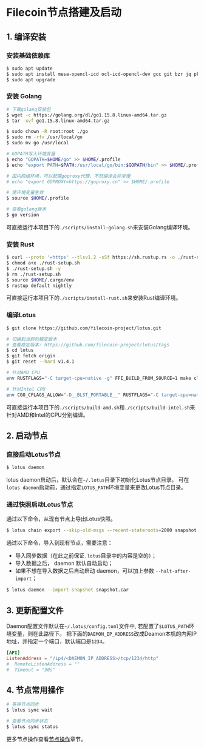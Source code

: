 # Filecoin节点搭建及启动

## 1. 编译安装
### 安装基础依赖库
```sh
$ sudo apt update
$ sudo apt install mesa-opencl-icd ocl-icd-opencl-dev gcc git bzr jq pkg-config curl clang build-essential hwloc libhwloc-dev wget
$ sudo apt upgrade
```

### 安装 Golang
```sh
# 下载golang安装包
$ wget -c https://golang.org/dl/go1.15.8.linux-amd64.tar.gz
$ tar -xvf go1.15.8.linux-amd64.tar.gz

$ sudo chown -R root:root ./go
$ sudo rm -rfv /usr/local/go
$ sudo mv go /usr/local

# GOPATH写入环境变量
$ echo "GOPATH=$HOME/go" >> $HOME/.profile
$ echo "export PATH=$PATH:/usr/local/go/bin:$GOPATH/bin" >> $HOME/.profile

# 国内网络环境，可以配置goproxy代理，不然编译会非常慢
# echo "export GOPROXY=https://goproxy.cn" >> $HOME/.profile

# 使环境变量生效
$ source $HOME/.profile

# 查看golang版本
$ go version
```
可直接运行本项目下的`./scripts/install-golang.sh`来安装Golang编译环境。

### 安装 Rust
```sh
$ curl --proto '=https' --tlsv1.2 -sSf https://sh.rustup.rs -o ./rust-setup.sh
$ chmod a+x ./rust-setup.sh
$ ./rust-setup.sh -y 
$ rm ./rust-setup.sh
$ source $HOME/.cargo/env
$ rustup default nightly
```
可直接运行本项目下的`./scripts/install-rust.sh`来安装Rust编译环境。

### 编译Lotus
```sh
$ git clone https://github.com/filecoin-project/lotus.git

# 切换到当前的稳定版本
# 查看稳定版本: https://github.com/filecoin-project/lotus/tags
$ cd lotus
$ git fetch origin
$ git reset --hard v1.4.1

# 针对AMD CPU
env RUSTFLAGS="-C target-cpu=native -g" FFI_BUILD_FROM_SOURCE=1 make clean all

# 针对Intel CPU
env CGO_CFLAGS_ALLOW="-D__BLST_PORTABLE__" RUSTFLAGS="-C target-cpu=native -g" FFI_BUILD_FROM_SOURCE=1 CGO_CFLAGS="-D__BLST_PORTABLE__" make clean all
```
可直接运行本项目下的`./scripts/build-amd.sh`和`./scripts/build-intel.sh`来针对AMD和Intel的CPU分别编译。

## 2. 启动节点
### 直接启动Lotus节点
```sh
$ lotus daemon
```
lotus daemon启动后，默认会在`~/.lotus`目录下初始化Lotus节点目录。
可在`lotus daemon`启动前，通过指定`LOTUS_PATH`环境变量来更改Lotus节点目录。

### 通过快照启动Lotus节点
通过以下命令，从现有节点上导出Lotus快照。
```sh
$ lotus chain export --skip-old-msgs --recent-stateroots=2000 snapshot.car
```

通过以下命令，导入到现有节点，需要注意：
- 导入同步数据（在此之前保证`.lotus`目录中的内容是空的）；
- 导入数据之后， daemon 默认自动启动；
- 如果不想在导入数据之后自动启动 daemon，可以加上参数 `--halt-after-import`；

```sh
$ lotus daemon --import-snapshot snapshot.car
```

## 3. 更新配置文件
Daemon配置文件默认在`~/.lotus/config.toml`文件中, 若配置了`$LOTUS_PATH`环境变量，则在此路径下。
把下面的`DAEMON_IP_ADDRESS`改成Deamon本机的内网IP地址，并指定一个端口，默认端口是`1234`。
```toml
[API]
ListenAddress = "/ip4/<DAEMON_IP_ADDRESS>/tcp/1234/http"
#  RemoteListenAddress = ""
#  Timeout = "30s"
```

## 4. 节点常用操作
```sh
# 等待节点同步
$ lotus sync wait

# 查看节点同步状态
$ lotus sync status
```
更多节点操作查看[节点操作](./documents/daemon-operation.md)章节。